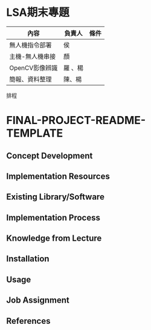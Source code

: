 # LSA期末專題

| 內容 | 負責人 | 條件 |
| -------- | -------- | --- |
| 無人機指令部署 | 侯 | |
| 主機-無人機串接 | 顏 | |
| OpenCV影像辨識 | 羅 、楊| |
| 簡報、資料整理 | 陳、楊 | |

排程
# FINAL-PROJECT-README-TEMPLATE

## Concept Development

<!-- Why does your team want to build this idea/project?  -->

## Implementation Resources

<!-- e.g., How many Raspberry Pi? How much you spent on these resources? -->

## Existing Library/Software

<!-- Which libraries do you use while you implement the project -->

## Implementation Process

<!-- What kind of problems you encounter, and how did you resolve the issue? -->

## Knowledge from Lecture

<!-- What kind of knowledge did you use on this project? -->

## Installation

<!-- How do the user install with your project? -->

## Usage

<!-- How to use your project -->

## Job Assignment

## References